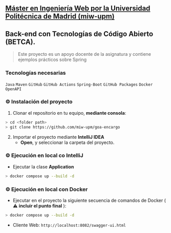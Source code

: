 ## [Máster en Ingeniería Web por la Universidad Politécnica de Madrid (miw-upm)](http://miw.etsisi.upm.es)

## Back-end con Tecnologías de Código Abierto (BETCA).

> Este proyecto es un apoyo docente de la asignatura y contiene ejemplos prácticos sobre Spring

### Tecnologías necesarias

`Java` `Maven` `GitHub` `GitHub Actions` `Spring-Boot` `GitHub Packages` `Docker` `OpenAPI`

### :gear: Instalación del proyecto

1. Clonar el repositorio en tu equipo, **mediante consola**:

```sh
> cd <folder path>
> git clone https://github.com/miw-upm/goa-encargo
```

2. Importar el proyecto mediante **IntelliJ IDEA**
    * **Open**, y seleccionar la carpeta del proyecto.

### :gear: Ejecución en local co IntelliJ

* Ejecutar la clase **Application**

```sh
> docker compose up --build -d
```

### :gear: Ejecución en local con Docker

* Ejecutar en el proyecto la siguiente secuencia de comandos de Docker ( :warning: **incluir el punto final** ):

```sh
> docker compose up --build -d
```

* Cliente Web: `http://localhost:8082/swagger-ui.html`
